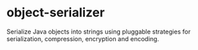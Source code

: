 # object-serializer
Serialize Java objects into strings using pluggable strategies for serialization, compression, encryption and encoding.
